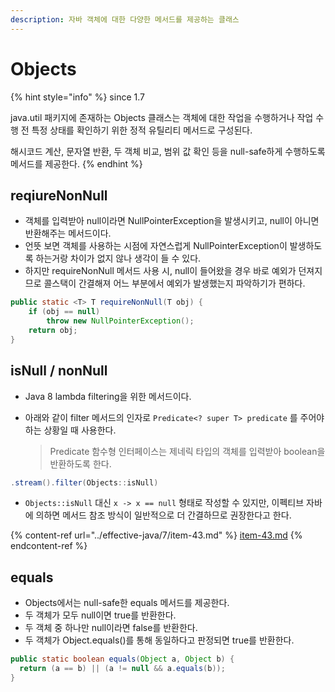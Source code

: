 ```yaml
---
description: 자바 객체에 대한 다양한 메서드를 제공하는 클래스
---
```


# Objects

{% hint style="info" %}
since 1.7

java.util 패키지에 존재하는 Objects 클래스는 객체에 대한 작업을 수행하거나 작업 수행 전 특정 상태를 확인하기 위한 정적 유틸리티 메서드로 구성된다.

해시코드 계산, 문자열 반환, 두 객체 비교, 범위 값 확인 등을 null-safe하게 수행하도록 메서드를 제공한다.
{% endhint %}

## reqiureNonNull

* 객체를 입력받아 null이라면 NullPointerException을 발생시키고, null이 아니면 반환해주는 메서드이다.
* 언뜻 보면 객체를 사용하는 시점에 자연스럽게 NullPointerException이 발생하도록 하는거랑 차이가 없지 않나 생각이 들 수 있다.
* 하지만 requireNonNull 메서드 사용 시, null이 들어왔을 경우 바로 예외가 던져지므로 콜스택이 간결해져 어느 부분에서 예외가 발생했는지 파악하기가 편하다.

```java
public static <T> T requireNonNull(T obj) {
    if (obj == null)
        throw new NullPointerException();
    return obj;
}
```

## isNull / nonNull

* Java 8 lambda filtering을 위한 메서드이다.&#x20;
*   아래와 같이 filter 메서드의 인자로 `Predicate<? super T> predicate` 를 주어야하는 상황일 때 사용한다.

    > Predicate 함수형 인터페이스는 제네릭 타입의 객체를 입력받아 boolean을 반환하도록 한다.

```java
.stream().filter(Objects::isNull)
```

* `Objects::isNull` 대신 `x -> x == null` 형태로 작성할 수 있지만, 이펙티브 자바에 의하면 메서드 참조 방식이 일반적으로 더 간결하므로 권장한다고 한다.

{% content-ref url="../effective-java/7/item-43.md" %}
[item-43.md](../effective-java/7/item-43.md)
{% endcontent-ref %}

## equals

* Objects에서는 null-safe한 equals 메서드를 제공한다.
* 두 객체가 모두 null이면 true를 반환한다.
* 두 객체 중 하나만 null이라면 false를 반환한다.
* 두 객체가 Object.equals()를 통해 동일하다고 판정되면 true를 반환한다.

```java
public static boolean equals(Object a, Object b) {
  return (a == b) || (a != null && a.equals(b));
}
```
